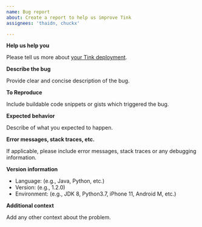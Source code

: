 ```yaml
---
name: Bug report
about: Create a report to help us improve Tink
assignees: 'thaidn, chuckx'

---
```


**Help us help you**

Please tell us more about
[your Tink deployment](https://docs.google.com/forms/d/1mhHvyNJQgTXFDnqOermB7-BD8GQSyvtFPUAhILRbYcA/edit).

**Describe the bug**

Provide clear and concise description of the bug.

**To Reproduce**

Include buildable code snippets or gists which triggered the bug.

**Expected behavior**

Describe of what you expected to happen.

**Error messages, stack traces, etc.**

If applicable, please include error messages, stack traces or any debugging
information.

**Version information**

 - Language: (e.g., Java, Python, etc.)
 - Version: (e.g., 1.2.0)
 - Environment: (e.g., JDK 8, Python3.7, iPhone 11, Android M, etc.)

**Additional context**

Add any other context about the problem.

